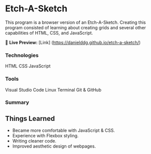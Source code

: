# Etch-A-Sketch

This program is a browser version of an Etch-A-Sketch. Creating this program consisted of learning about creating grids and several other capabilities of HTML, CSS, and JavaScript.

🔗 **Live Preview:** [Link] (https://danielddg.github.io/etch-a-sketch/)

### Technologies

HTML
CSS
JavaScript

### Tools

Visual Studio Code
Linux Terminal
Git & GitHub

### Summary

## Things Learned

* Became more comfortable with JavaScript & CSS.
* Experience with Flexbox styling.
* Writing cleaner code.
* Improved aesthetic design of webpages.
